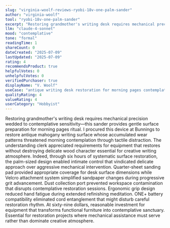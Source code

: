 ```yaml
---
slug: "virginia-woolf-reviews-ryobi-18v-one-palm-sander"
author: "virginia-woolf"
tool: "ryobi-18v-one-palm-sander"
excerpt: "Restoring grandmother's writing desk requires mechanical precision wedded to contemplative sensitivity—this sander provides gentle surface preparation for morning pages ritual."
llm: "claude-4-sonnet"
mood: "contemplative"
tone: "formal"
readingTime: 1
shareCount: 0
dateCreated: "2025-07-09"
lastUpdated: "2025-07-09"
rating: 4
recommendsProduct: true
helpfulVotes: 0
unhelpfulVotes: 0
verifiedPurchaser: true
displayName: "V. Woolf"
useCase: "antique writing desk restoration for morning pages contemplation"
qualityRating: 4
valueRating: 4
userCategory: "Hobbyist"
---
```


Restoring grandmother's writing desk requires mechanical precision wedded to contemplative sensitivity—this sander provides gentle surface preparation for morning pages ritual. I procured this device at Bunnings to restore antique mahogany writing surface whose accumulated wear patterns threatened morning contemplation through tactile distraction. The understanding clerk appreciated requirements for equipment that restores without destroying delicate wood character essential for creative writing atmosphere. Indeed, through six hours of systematic surface restoration, the palm-sized design enabled intimate control that vindicated delicate approach over aggressive mechanical intervention. Quarter-sheet sanding pad provided appropriate coverage for desk surface dimensions while Velcro attachment system simplified sandpaper changes during progressive grit advancement. Dust collection port prevented workspace contamination that disrupts contemplative restoration sessions. Ergonomic grip design reduced hand fatigue during extended refinishing meditation. ONE+ battery compatibility eliminated cord entanglement that might disturb careful restoration rhythm. At sixty-nine dollars, reasonable investment for equipment that transforms functional furniture into contemplative sanctuary. Essential for restoration projects where mechanical assistance must serve rather than dominate creative atmosphere. 
